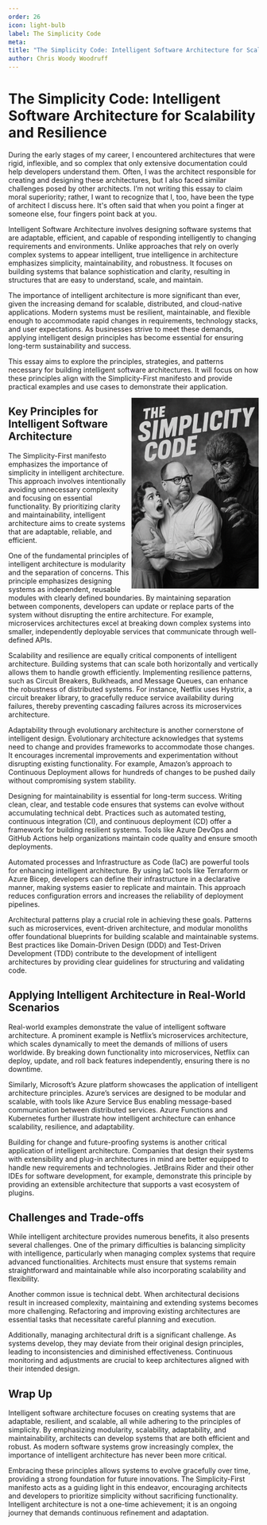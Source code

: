 ```yaml
---
order: 26
icon: light-bulb
label: The Simplicity Code
meta:
title: "The Simplicity Code: Intelligent Software Architecture for Scalability and Resilience"
author: Chris Woody Woodruff
---
```


# The Simplicity Code: Intelligent Software Architecture for Scalability and Resilience

During the early stages of my career, I encountered architectures that were rigid, inflexible, and so complex that only extensive documentation could help developers understand them. Often, I was the architect responsible for creating and designing these architectures, but I also faced similar challenges posed by other architects. I’m not writing this essay to claim moral superiority; rather, I want to recognize that I, too, have been the type of architect I discuss here. It's often said that when you point a finger at someone else, four fingers point back at you.

Intelligent Software Architecture involves designing software systems that are adaptable, efficient, and capable of responding intelligently to changing requirements and environments. Unlike approaches that rely on overly complex systems to appear intelligent, true intelligence in architecture emphasizes simplicity, maintainability, and robustness. It focuses on building systems that balance sophistication and clarity, resulting in structures that are easy to understand, scale, and maintain.

The importance of intelligent architecture is more significant than ever, given the increasing demand for scalable, distributed, and cloud-native applications. Modern systems must be resilient, maintainable, and flexible enough to accommodate rapid changes in requirements, technology stacks, and user expectations. As businesses strive to meet these demands, applying intelligent design principles has become essential for ensuring long-term sustainability and success.

This essay aims to explore the principles, strategies, and patterns necessary for building intelligent software architectures. It will focus on how these principles align with the Simplicity-First manifesto and provide practical examples and use cases to demonstrate their application.

<img align="right" height="384" src="/images/Simplicity-Code-Horror.png" title="Simplicity-First Manifesto" width="256"/>

## Key Principles for Intelligent Software Architecture

The Simplicity-First manifesto emphasizes the importance of simplicity in intelligent architecture. This approach involves intentionally avoiding unnecessary complexity and focusing on essential functionality. By prioritizing clarity and maintainability, intelligent architecture aims to create systems that are adaptable, reliable, and efficient.

One of the fundamental principles of intelligent architecture is modularity and the separation of concerns. This principle emphasizes designing systems as independent, reusable modules with clearly defined boundaries. By maintaining separation between components, developers can update or replace parts of the system without disrupting the entire architecture. For example, microservices architectures excel at breaking down complex systems into smaller, independently deployable services that communicate through well-defined APIs.

Scalability and resilience are equally critical components of intelligent architecture. Building systems that can scale both horizontally and vertically allows them to handle growth efficiently. Implementing resilience patterns, such as Circuit Breakers, Bulkheads, and Message Queues, can enhance the robustness of distributed systems. For instance, Netflix uses Hystrix, a circuit breaker library, to gracefully reduce service availability during failures, thereby preventing cascading failures across its microservices architecture.

Adaptability through evolutionary architecture is another cornerstone of intelligent design. Evolutionary architecture acknowledges that systems need to change and provides frameworks to accommodate those changes. It encourages incremental improvements and experimentation without disrupting existing functionality. For example, Amazon’s approach to Continuous Deployment allows for hundreds of changes to be pushed daily without compromising system stability.

Designing for maintainability is essential for long-term success. Writing clean, clear, and testable code ensures that systems can evolve without accumulating technical debt. Practices such as automated testing, continuous integration (CI), and continuous deployment (CD) offer a framework for building resilient systems. Tools like Azure DevOps and GitHub Actions help organizations maintain code quality and ensure smooth deployments.

Automated processes and Infrastructure as Code (IaC) are powerful tools for enhancing intelligent architecture. By using IaC tools like Terraform or Azure Bicep, developers can define their infrastructure in a declarative manner, making systems easier to replicate and maintain. This approach reduces configuration errors and increases the reliability of deployment pipelines.

Architectural patterns play a crucial role in achieving these goals. Patterns such as microservices, event-driven architecture, and modular monoliths offer foundational blueprints for building scalable and maintainable systems. Best practices like Domain-Driven Design (DDD) and Test-Driven Development (TDD) contribute to the development of intelligent architectures by providing clear guidelines for structuring and validating code.

## Applying Intelligent Architecture in Real-World Scenarios

Real-world examples demonstrate the value of intelligent software architecture. A prominent example is Netflix’s microservices architecture, which scales dynamically to meet the demands of millions of users worldwide. By breaking down functionality into microservices, Netflix can deploy, update, and roll back features independently, ensuring there is no downtime.

Similarly, Microsoft’s Azure platform showcases the application of intelligent architecture principles. Azure’s services are designed to be modular and scalable, with tools like Azure Service Bus enabling message-based communication between distributed services. Azure Functions and Kubernetes further illustrate how intelligent architecture can enhance scalability, resilience, and adaptability.

Building for change and future-proofing systems is another critical application of intelligent architecture. Companies that design their systems with extensibility and plug-in architectures in mind are better equipped to handle new requirements and technologies. JetBrains Rider and their other IDEs for software development, for example, demonstrate this principle by providing an extensible architecture that supports a vast ecosystem of plugins.

## Challenges and Trade-offs

While intelligent architecture provides numerous benefits, it also presents several challenges. One of the primary difficulties is balancing simplicity with intelligence, particularly when managing complex systems that require advanced functionalities. Architects must ensure that systems remain straightforward and maintainable while also incorporating scalability and flexibility.

Another common issue is technical debt. When architectural decisions result in increased complexity, maintaining and extending systems becomes more challenging. Refactoring and improving existing architectures are essential tasks that necessitate careful planning and execution.

Additionally, managing architectural drift is a significant challenge. As systems develop, they may deviate from their original design principles, leading to inconsistencies and diminished effectiveness. Continuous monitoring and adjustments are crucial to keep architectures aligned with their intended design.

## Wrap Up

Intelligent software architecture focuses on creating systems that are adaptable, resilient, and scalable, all while adhering to the principles of simplicity. By emphasizing modularity, scalability, adaptability, and maintainability, architects can develop systems that are both efficient and robust. As modern software systems grow increasingly complex, the importance of intelligent architecture has never been more critical.

Embracing these principles allows systems to evolve gracefully over time, providing a strong foundation for future innovations. The Simplicity-First manifesto acts as a guiding light in this endeavor, encouraging architects and developers to prioritize simplicity without sacrificing functionality. Intelligent architecture is not a one-time achievement; it is an ongoing journey that demands continuous refinement and adaptation.